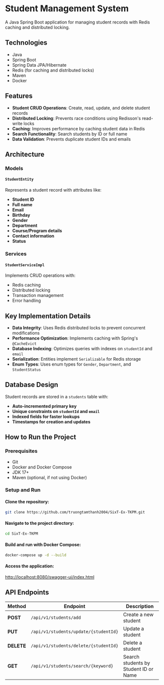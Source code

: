 # Student Management System

A Java Spring Boot application for managing student records with Redis caching and distributed locking.  

## Technologies
- Java
- Spring Boot
- Spring Data JPA/Hibernate
- Redis (for caching and distributed locks)
- Maven
- Docker

## Features
- **Student CRUD Operations**: Create, read, update, and delete student records
- **Distributed Locking**: Prevents race conditions using Redisson's read-write locks
- **Caching**: Improves performance by caching student data in Redis
- **Search Functionality**: Search students by ID or full name
- **Data Validation**: Prevents duplicate student IDs and emails

## Architecture

### Models
#### `StudentEntity`
Represents a student record with attributes like:
- **Student ID**
- **Full name**
- **Email**
- **Birthday**
- **Gender**
- **Department**
- **Course/Program details**
- **Contact information**
- **Status**

### Services
#### `StudentServiceImpl`
Implements CRUD operations with:
- Redis caching
- Distributed locking
- Transaction management
- Error handling

## Key Implementation Details
- **Data Integrity**: Uses Redis distributed locks to prevent concurrent modifications
- **Performance Optimization**: Implements caching with Spring's `@CacheEvict`
- **Database Indexing**: Optimizes queries with indexes on `studentId` and `email`
- **Serialization**: Entities implement `Serializable` for Redis storage
- **Enum Types**: Uses enum types for `Gender`, `Department`, and `StudentStatus`

## Database Design
Student records are stored in a `students` table with:
- **Auto-incremented primary key**
- **Unique constraints on `studentId` and `email`**
- **Indexed fields for faster lookups**
- **Timestamps for creation and updates**

## How to Run the Project

### Prerequisites
- Git
- Docker and Docker Compose
- JDK 17+
- Maven (optional, if not using Docker)

### Setup and Run
#### Clone the repository:
```sh
git clone https://github.com/truongtamthanh2004/SixT-Ex-TKPM.git
```
#### Navigate to the project directory:
```sh
cd SixT-Ex-TKPM
```
#### Build and run with Docker Compose:
```sh
docker-compose up -d --build
```
#### Access the application:
[http://localhost:8080/swagger-ui/index.html](http://localhost:8080/swagger-ui/index.html)

## API Endpoints
| Method | Endpoint | Description |
|--------|---------|-------------|
| **POST** | `/api/v1/students/add` | Create a new student |
| **PUT** | `/api/v1/students/update/{studentId}` | Update a student |
| **DELETE** | `/api/v1/students/delete/{studentId}` | Delete a student |
| **GET** | `/api/v1/students/search/{keyword}` | Search students by Student ID or Name |
